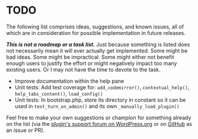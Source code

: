 # TODO

The following list comprises ideas, suggestions, and known issues, all of which are in consideration for possible implementation in future releases.

***This is not a roadmap or a task list.*** Just because something is listed does not necessarily mean it will ever actually get implemented. Some might be bad ideas. Some might be impractical. Some might either not benefit enough users to justify the effort or might negatively impact too many existing users. Or I may not have the time to devote to the task.

* Improve documentation within the help pane
* Unit tests: Add test coverage for: `add_codemirror()`, `contextual_help()`, `help_tabs_content()`, `load_config()`
* Unit tests: In bootstrap.php, store its directory in constant so it can be used in `test_turn_on_admin()` and its own `_manually_load_plugin()`

Feel free to make your own suggestions or champion for something already on the list (via the [plugin's support forum on WordPress.org](https://wordpress.org/support/plugin/add-admin-javascript/) or on [GitHub](https://github.com/coffee2code/add-admin-javascript/) as an issue or PR).
